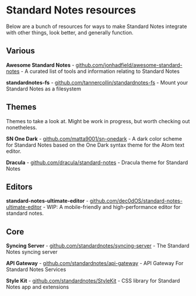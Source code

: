 # Standard Notes resources

Below are a bunch of resources for ways to make Standard Notes integrate with other things, look better, and generally function.

## Various

**Awesome Standard Notes** - [github.com/jonhadfield/awesome-standard-notes](https://github.com/jonhadfield/awesome-standard-notes) - A curated list of tools and information relating to Standard Notes

**standardnotes-fs** - [github.com/tannercollin/standardnotes-fs](https://github.com/tannercollin/standardnotes-fs) -  Mount your Standard Notes as a filesystem

## Themes

Themes to take a look at. Might be work in progress, but worth checking out nonetheless.

**SN One Dark** - [github.com/matta9001/sn-onedark](https://github.com/matta9001/sn-onedark) - A dark color scheme for Standard Notes based on the One Dark syntax theme for the Atom text editor.

**Dracula** - [github.com/dracula/standard-notes](https://github.com/dracula/standard-notes) - Dracula theme for Standard Notes

## Editors

**standard-notes-ultimate-editor** - [github.com/dec0dOS/standard-notes-ultimate-editor](https://github.com/dec0dOS/standard-notes-ultimate-editor) -  WIP: A mobile-friendly and high-performance editor for standard notes.


## Core

**Syncing Server** - [github.com/standardnotes/syncing-server](https://github.com/standardnotes/syncing-server) -  The Standard Notes syncing server

**API Gateway** - [github.com/standardnotes/api-gateway](https://github.com/standardnotes/api-gateway) - API Gateway For Standard Notes Services

**Style Kit** - [github.com/standardnotes/StyleKit](https://github.com/standardnotes/StyleKit) - CSS library for Standard Notes app and extensions

